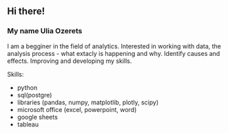 ## Hi there! 

### My name Ulia Ozerets

I am a begginer in the field of analytics. Interested in working with data, the analysis process - what extacly is happening and why. Identify causes and effects. Improving and developing my skills.

Skills: 
- python
- sql(postgre)
- libraries (pandas, numpy, matplotlib, plotly, scipy)
- microsoft office (excel, powerpoint, word)
- google sheets
- tableau
